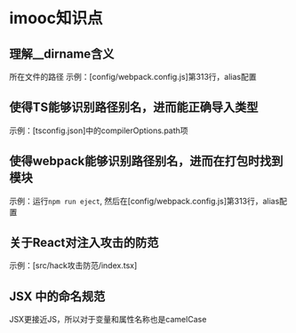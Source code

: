 # imooc知识点

## 理解__dirname含义

所在文件的路径
示例：[config/webpack.config.js]第313行，alias配置

## 使得TS能够识别路径别名，进而能正确导入类型

示例：[tsconfig.json]中的compilerOptions.path项

## 使得webpack能够识别路径别名，进而在打包时找到模块

示例：运行`npm run eject`, 然后在[config/webpack.config.js]第313行，alias配置

## 关于React对注入攻击的防范

示例：[src/hack攻击防范/index.tsx]

## JSX 中的命名规范

JSX更接近JS，所以对于变量和属性名称也是camelCase
